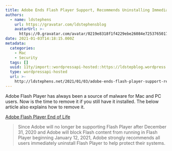 ```yaml
---
title: Adobe Ends Flash Player Support, Recommends Uninstalling Immediately
authors:
  - name: ldstephens
    url: https://gravatar.com/ldstephensblog
    avatarUrl: >-
      https://0.gravatar.com/avatar/0219e8318f1f4229ebe26084e7253765017f43ca0c631be37dc6d0b8ad6e40a4?s=96&d=identicon&r=G
date: 2021-01-03T14:18:15.000Z
metadata:
  categories:
    - Mac
    - Security
  tags: []
  uuid: 11ty/import::wordpressapi-hosted::https://ldstepblog.wordpress.com/?p=2603
  type: wordpressapi-hosted
  url: >-
    http://ldstephens.net/2021/01/03/adobe-ends-flash-player-support-recommends-uninstalling-immediately/
---
```

Adobe Flash Player has always been a source of malware for Mac and PC users. Now is the time to remove it if you still have it installed. The below article also explains how to remove it.

[Adobe Flash Player End of Life](https://www.adobe.com/products/flashplayer/end-of-life.html)

> Since Adobe will no longer be supporting Flash Player after December 31, 2020 and Adobe will block Flash content from running in Flash Player beginning January 12, 2021, Adobe strongly recommends all users immediately uninstall Flash Player to help protect their systems.